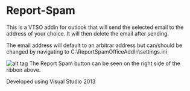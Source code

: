 Report-Spam
===========

This is a VTSO addin for outlook that will send the selected email to the address of your choice. It will then delete the email after sending. 

The email address will default to an arbitrar address but can/should be changed by navigating to C:\ReportSpamOfficeAddIn\settings.ini


![alt tag](https://raw.github.com/jamesfaske/Report-Spam/master/ribbonDemo.PNG)
The Report Spam button can be seen on the right side of the ribbon above.

Developed using Visual Studio 2013
